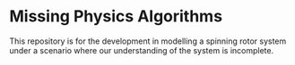 # Missing Physics Algorithms

This repository is for the development in modelling a spinning rotor system under a scenario where our understanding of the system is incomplete.
